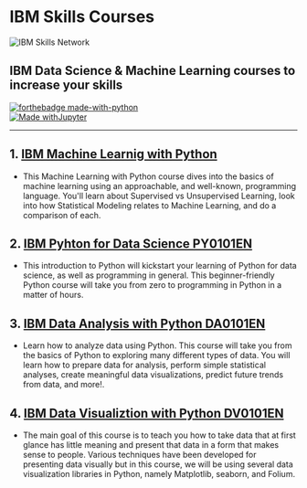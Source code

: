 IBM Skills Courses
==============================
![IBM Skills Network](https://esmarketingdigital.com/images/IBM-Skills.png)

## IBM Data Science & Machine Learning courses to increase your skills

[![forthebadge made-with-python](http://ForTheBadge.com/images/badges/made-with-python.svg)](https://www.python.org/)  
[![Made withJupyter](https://img.shields.io/badge/Made%20with-Jupyter-orange?style=for-the-badge&logo=Jupyter)](https://jupyter.org/try)  
 
---
## 1. [IBM Machine Learnig with Python](https://github.com/jesussantana/IBM-Machine-Learning-with-Python)
- This Machine Learning with Python course dives into the basics of machine learning using an approachable, and well-known, programming language. You'll learn about Supervised vs Unsupervised Learning, look into how Statistical Modeling relates to Machine Learning, and do a comparison of each.

## 2. [IBM Pyhton for Data Science PY0101EN](https://github.com/jesussantana/IBM-Python-for-Data-Science-PY0101EN)
- This introduction to Python will kickstart your learning of Python for data science, as well as programming in general. This beginner-friendly Python course will take you from zero to programming in Python in a matter of hours.  

## 3. [IBM Data Analysis with Python DA0101EN](https://github.com/jesussantana/IBM-Data-Analysis-with-Python-DA0101EN)  

- Learn how to analyze data using Python. This course will take you from the basics of Python to exploring many different types of data. You will learn how to prepare data for analysis, perform simple statistical analyses, create meaningful data visualizations, predict future trends from data, and more!.  

## 4. [IBM Data Visualiztion with Python DV0101EN](https://github.com/jesussantana/IBM-Data-Visualization-with-Python-DV0101EN)
- The main goal of this course is to teach you how to take data that at first glance has little meaning and present that data in a form that makes sense to people. Various techniques have been developed for presenting data visually but in this course, we will be using several data visualization libraries in Python, namely Matplotlib, seaborn, and Folium.

